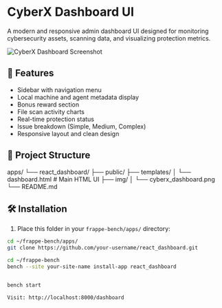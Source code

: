# CyberX Dashboard UI

A modern and responsive admin dashboard UI designed for monitoring cybersecurity assets, scanning data, and visualizing protection metrics.

![CyberX Dashboard Screenshot](img/cyberx_dashboard.png)

## 🧩 Features

- Sidebar with navigation menu
- Local machine and agent metadata display
- Bonus reward section
- File scan activity charts
- Real-time protection status
- Issue breakdown (Simple, Medium, Complex)
- Responsive layout and clean design

## 📁 Project Structure

apps/
└── react_dashboard/
├── public/
├── templates/
│ └── dashboard.html # Main HTML UI
├── img/
│ └── cyberx_dashboard.png
└── README.md

## 🛠️ Installation

1. Place this folder in your `frappe-bench/apps/` directory:

```bash
cd ~/frappe-bench/apps/
git clone https://github.com/your-username/react_dashboard.git

cd ~/frappe-bench
bench --site your-site-name install-app react_dashboard


bench start

Visit: http://localhost:8000/dashboard